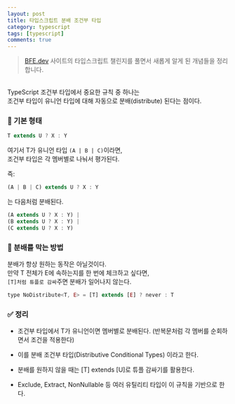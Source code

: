 ```yaml
---
layout: post
title: 타입스크립트 분배 조건부 타입
category: typescript
tags: [typescript]
comments: true
---
```


<!-- @format -->

> [BFE.dev](https://bigfrontend.dev/typescript/implement-Exclude-T-E) 사이트의 타입스크립트 챌린지를 풀면서 새롭게 알게 된 개념들을 정리합니다.

<br/>
TypeScript 조건부 타입에서 중요한 규칙 중 하나는<br/>
조건부 타입이 유니언 타입에 대해 자동으로 분배(distribute) 된다는 점이다.<br/>

### 📌 기본 형태

```js
T extends U ? X : Y
```

여기서 T가 유니언 타입 `(A | B | C)`이라면,<br/>
조건부 타입은 각 멤버별로 나눠서 평가된다.<br/>

즉:<br/>

```js
(A | B | C) extends U ? X : Y
```

는 다음처럼 분배된다.<br/>

```js
(A extends U ? X : Y) |
(B extends U ? X : Y) |
(C extends U ? X : Y)
```

### 📌 분배를 막는 방법

분배가 항상 원하는 동작은 아닐것이다.<br/>
만약 T 전체가 E에 속하는지를 한 번에 체크하고 싶다면,<br/>
`[T]처럼 튜플로 감싸`주면 분배가 일어나지 않는다.<br/>

```js
type NoDistribute<T, E> = [T] extends [E] ? never : T
```

### ✅ 정리

- 조건부 타입에서 T가 유니언이면 멤버별로 분배된다. (반복문처럼 각 멤버를 순회하면서 조건을 적용한다)

- 이를 분배 조건부 타입(Distributive Conditional Types) 이라고 한다.

- 분배를 원하지 않을 때는 [T] extends [U]로 튜플 감싸기를 활용한다.

- Exclude, Extract, NonNullable 등 여러 유틸리티 타입이 이 규칙을 기반으로 한다.
